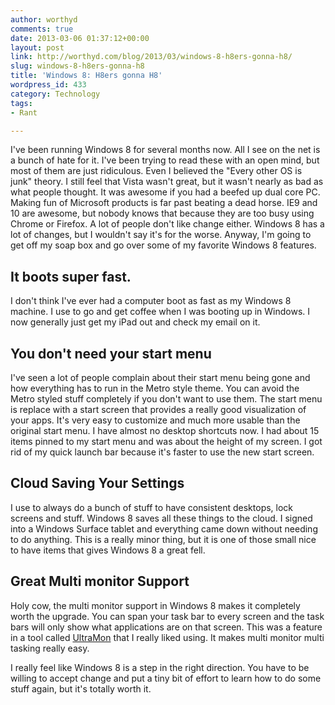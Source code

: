 ```yaml
---
author: worthyd
comments: true
date: 2013-03-06 01:37:12+00:00
layout: post
link: http://worthyd.com/blog/2013/03/windows-8-h8ers-gonna-h8/
slug: windows-8-h8ers-gonna-h8
title: 'Windows 8: H8ers gonna H8'
wordpress_id: 433
category: Technology
tags:
- Rant

---
```


I've been running Windows 8 for several months now.  All I see on the net is a bunch of hate for it. I've been trying to read these with an open mind, but most of them are just ridiculous. Even I believed the "Every other OS is junk" theory.  I still feel that Vista wasn't great, but it wasn't nearly as bad as what people thought. It was awesome if you had a beefed up dual core PC.  Making fun of Microsoft products is far past beating a dead horse.  IE9 and 10 are awesome, but nobody knows that because they are too busy using Chrome or Firefox.  A lot of people don't like change either.  Windows 8 has a lot of changes, but I wouldn't say it's for the worse.  Anyway, I'm going to get off my soap box and go over some of my favorite Windows 8 features.



## It boots super fast.

I don't think I've ever had a computer boot as fast as my Windows 8 machine.  I use to go and get coffee when I was booting up in Windows. I now generally just get my iPad out and check my email on it.



## You don't need your start menu

I've seen a lot of people complain about their start menu being gone and how everything has to run in the Metro style theme.  You can avoid the Metro styled stuff completely if you don't want to use them.  The start menu is replace with a start screen that provides a really good visualization of your apps.  It's very easy to customize and much more usable than the original start menu.  I have almost no desktop shortcuts now.  I had about 15 items pinned to my start menu and was about the height of my screen. I got rid of my quick launch bar because it's faster to use the new start screen.



## Cloud Saving Your Settings

I use to always do a bunch of stuff to have consistent desktops, lock screens and stuff. Windows 8 saves all these things to the cloud. I signed into a Windows Surface tablet and everything came down without needing to do anything.  This is a really minor thing, but it is one of those small nice to have items that gives Windows 8 a great fell.



## Great Multi monitor Support

Holy cow, the multi monitor support in Windows 8 makes it completely worth the upgrade. You can span  your task bar to every screen and the task bars will only show what applications are on that screen. This was a feature in a tool called [UltraMon](http://www.realtimesoft.com/ultramon/) that I really liked using.  It makes multi monitor multi tasking really easy.

I really feel like Windows 8 is a step in the right direction.  You have to be willing to accept change and put a tiny bit of effort to learn how to do some stuff again, but it's totally worth it.
